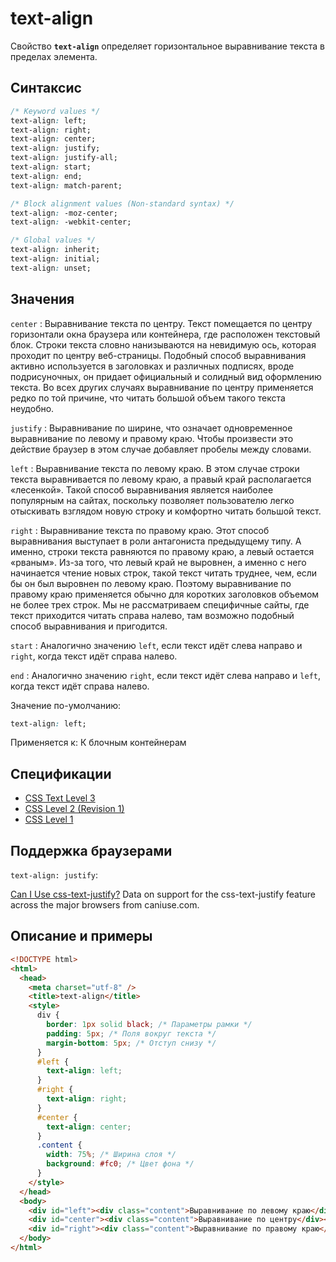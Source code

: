# text-align

Свойство **`text-align`** определяет горизонтальное выравнивание текста в пределах элемента.

## Синтаксис

```css
/* Keyword values */
text-align: left;
text-align: right;
text-align: center;
text-align: justify;
text-align: justify-all;
text-align: start;
text-align: end;
text-align: match-parent;

/* Block alignment values (Non-standard syntax) */
text-align: -moz-center;
text-align: -webkit-center;

/* Global values */
text-align: inherit;
text-align: initial;
text-align: unset;
```

## Значения

`center`
: Выравнивание текста по центру. Текст помещается по центру горизонтали окна браузера или контейнера, где расположен текстовый блок. Строки текста словно нанизываются на невидимую ось, которая проходит по центру веб-страницы. Подобный способ выравнивания активно используется в заголовках и различных подписях, вроде подрисуночных, он придает официальный и солидный вид оформлению текста. Во всех других случаях выравнивание по центру применяется редко по той причине, что читать большой объем такого текста неудобно.

`justify`
: Выравнивание по ширине, что означает одновременное выравнивание по левому и правому краю. Чтобы произвести это действие браузер в этом случае добавляет пробелы между словами.

`left`
: Выравнивание текста по левому краю. В этом случае строки текста выравнивается по левому краю, а правый край располагается «лесенкой». Такой способ выравнивания является наиболее популярным на сайтах, поскольку позволяет пользователю легко отыскивать взглядом новую строку и комфортно читать большой текст.

`right`
: Выравнивание текста по правому краю. Этот способ выравнивания выступает в роли антагониста предыдущему типу. А именно, строки текста равняются по правому краю, а левый остается «рваным». Из-за того, что левый край не выровнен, а именно с него начинается чтение новых строк, такой текст читать труднее, чем, если бы он был выровнен по левому краю. Поэтому выравнивание по правому краю применяется обычно для коротких заголовков объемом не более трех строк. Мы не рассматриваем специфичные сайты, где текст приходится читать справа налево, там возможно подобный способ выравнивания и пригодится.

`start`
: Аналогично значению `left`, если текст идёт слева направо и `right`, когда текст идёт справа налево.

`end`
: Аналогично значению `right`, если текст идёт слева направо и `left`, когда текст идёт справа налево.

Значение по-умолчанию:

```css
text-align: left;
```

Применяется к: К блочным контейнерам

## Спецификации

- [CSS Text Level 3](https://drafts.csswg.org/css-text-3/#text-align-property)
- [CSS Level 2 (Revision 1)](http://www.w3.org/TR/CSS2/text.html#alignment-prop)
- [CSS Level 1](http://www.w3.org/TR/CSS1/#text-align)

## Поддержка браузерами

`text-align: justify`:

<p class="ciu_embed" data-feature="css-text-justify" data-periods="future_1,current,past_1,past_2">
  <a href="http://caniuse.com/#feat=css-text-justify">Can I Use css-text-justify?</a> Data on support for the css-text-justify feature across the major browsers from caniuse.com.
</p>

## Описание и примеры

```html
<!DOCTYPE html>
<html>
  <head>
    <meta charset="utf-8" />
    <title>text-align</title>
    <style>
      div {
        border: 1px solid black; /* Параметры рамки */
        padding: 5px; /* Поля вокруг текста */
        margin-bottom: 5px; /* Отступ снизу */
      }
      #left {
        text-align: left;
      }
      #right {
        text-align: right;
      }
      #center {
        text-align: center;
      }
      .content {
        width: 75%; /* Ширина слоя */
        background: #fc0; /* Цвет фона */
      }
    </style>
  </head>
  <body>
    <div id="left"><div class="content">Выравнивание по левому краю</div></div>
    <div id="center"><div class="content">Выравнивание по центру</div></div>
    <div id="right"><div class="content">Выравнивание по правому краю</div></div>
  </body>
</html>
```
